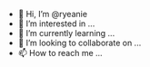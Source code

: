- 👋 Hi, I’m @ryeanie
- 👀 I’m interested in ...
- 🌱 I’m currently learning ...
- 💞️ I’m looking to collaborate on ...
- 📫 How to reach me ...

<!---
ryeanie/ryeanie is a ✨ special ✨ repository because its `README.md` (this file) appears on your GitHub profile.
You can click the Preview link to take a look at your changes.
--->
